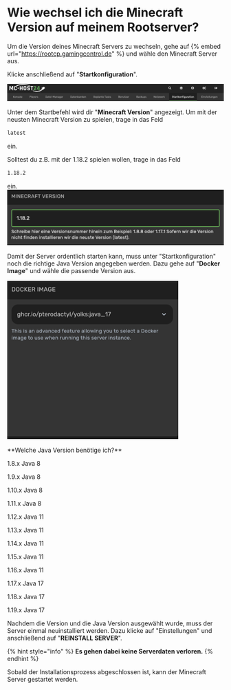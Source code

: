 # Wie wechsel ich die Minecraft Version auf meinem Rootserver?

Um die Version deines Minecraft Servers zu wechseln, gehe auf {% embed url="https://rootcp.gamingcontrol.de" %} und wähle den Minecraft Server aus.

Klicke anschließend auf "**Startkonfiguration**".

![Startkonfiguration Pterodactyl](../.gitbook/assets/minecraft-version-wechseln-bar.png)

Unter dem Startbefehl wird dir "**Minecraft Version**" angezeigt.
Um mit der neusten Minecraft Version zu spielen, trage in das Feld
```bash
latest
```
ein.

Solltest du z.B. mit der 1.18.2 spielen wollen, trage in das Feld
```bash
1.18.2
```
ein.
![Minecraft Version ändern](../.gitbook/assets/minecraft-version.png)
 
Damit der Server ordentlich starten kann, muss unter "Startkonfiguration" noch die richtige Java Version angegeben werden.
Dazu gehe auf "**Docker Image**" und wähle die passende Version aus.

![Java Version auswählen](../.gitbook/assets/minecraft-java-version.png)


<summary>**Welche Java Version benötige ich?**</summary>

1.8.x   Java 8

1.9.x   Java 8 

1.10.x  Java 8

1.11.x  Java 8

1.12.x  Java 11

1.13.x  Java 11

1.14.x  Java 11

1.15.x  Java 11

1.16.x  Java 11

1.17.x  Java 17

1.18.x  Java 17

1.19.x  Java 17

</details>

Nachdem die Version und die Java Version ausgewählt wurde, muss der Server einmal neuinstalliert werden.
Dazu klicke auf "Einstellungen" und anschließend auf "**REINSTALL SERVER**".

{% hint style="info" %}
**Es gehen dabei keine Serverdaten verloren.**
{% endhint %}

Sobald der Installationsprozess abgeschlossen ist, kann der Minecraft Server gestartet werden.